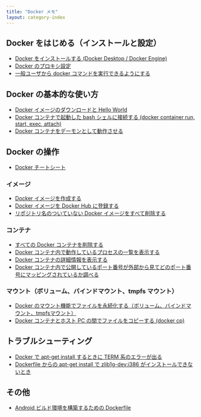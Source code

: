 ```yaml
---
title: "Docker メモ"
layout: category-index
---
```


Docker をはじめる（インストールと設定）
----
* [Docker をインストールする (Docker Desktop / Docker Engine)](install)
* [Docker のプロキシ設定](proxy.html)
* [一般ユーザから docker コマンドを実行できるようにする](run-docker-without-root.html)


Docker の基本的な使い方
----
* [Docker イメージのダウンロードと Hello World](download-image.html)
* [Docker コンテナで起動した bash シェルに接続する (docker container run, start, exec, attach)](run-container.html)
* [Docker コンテナをデーモンとして動作させる](run-container-as-daemon.html)


Docker の操作
----
* [Docker チートシート](cheatsheet.html)

### イメージ
* [Docker イメージを作成する](create-image.html)
* [Docker イメージを Docker Hub に登録する](register-image-to-dockerhub.html)
* [リポジトリ名のついていない Docker イメージをすべて削除する](remove-unnamed-images.html)

### コンテナ
* [すべての Docker コンテナを削除する](remove-all-containers.html)
* [Docker コンテナ内で動作しているプロセスの一覧を表示する](list-processes.html)
* [Docker コンテナの詳細情報を表示する](inspect-container.html)
* [Docker コンテナ内で公開しているポート番号が外部から見てどのポート番号にマッピングされているか調べる](port-mappings.html)

### マウント（ボリューム、バインドマウント、tmpfs マウント）
* [Docker のマウント機能でファイルを永続化する（ボリューム、バインドマウント、tmpfsマウント）](mount)
* [Docker コンテナとホスト PC の間でファイルをコピーする (docker cp)](docker-cp.html)


トラブルシューティング
----
* [Docker で apt-get install するときに TERM 系のエラーが出る](term-error.html)
* [Dockerfile からの apt-get install で zlib1g-dev:i386 がインストールできないとき](zlib-error.html)


その他
----
* [Android ビルド環境を構築するための Dockerfile](dockerfile-for-android.html)

